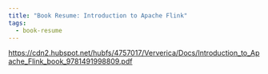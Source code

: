 ```yaml
---
title: "Book Resume: Introduction to Apache Flink"
tags:
  - book-resume
---
```

https://cdn2.hubspot.net/hubfs/4757017/Ververica/Docs/Introduction_to_Apache_Flink_book_9781491998809.pdf